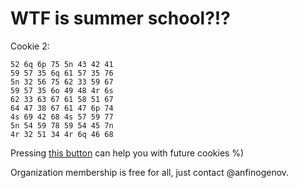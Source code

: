 # WTF is summer school?!?

Cookie 2:
```
52 6q 6p 75 5n 43 42 41
59 57 35 6q 61 57 35 76
5n 32 56 75 62 33 59 67
59 57 35 6o 49 48 4r 6s
62 33 63 67 61 58 51 67
64 47 38 67 61 47 6p 74
4s 69 42 68 4s 57 59 77
5n 54 59 78 59 54 45 7n
4r 32 51 34 4r 6q 46 68
```

Pressing [this button](https://github.com/kksctf/summer_school_7e2/subscription) can help you with future cookies %)

Organization membership is free for all, just contact @anfinogenov.
